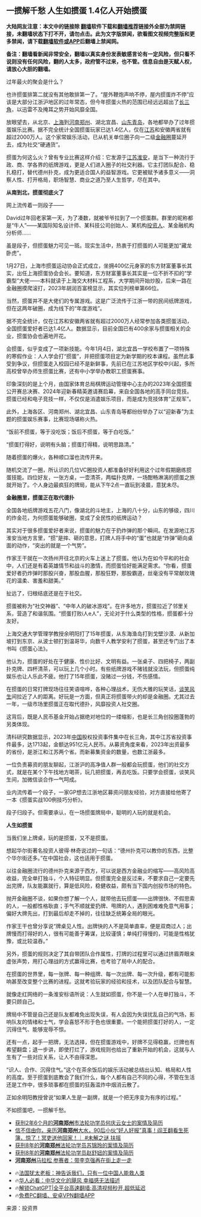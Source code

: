  <!-- 面包屑导航 --> <h2>一掼解千愁 人生如掼蛋 1.4亿人开始掼蛋</h2> <p class="notice"><b>大陆网友注意：本文中的链接除 <a href="https://github.com/bannedbook/fanqiang" >翻墙</a>软件下载和<a href="https://github.com/killgcd/justmysocks/blob/master/README.md">翻墙推荐</a>链接外全部为禁网链接，未翻墙状态下打不开，请勿点击。此为文字版禁闻，欲看图文视频完整版和更多禁闻，请下载<a href="https://github.com/bannedbook/fanqiang">翻墙软件或APP</a>后翻墙上禁闻网。</p><p>备注：翻墙看新闻非常安全，翻墙以真实身份发表敏感言论有一定风险，但只看不说则没有任何风险，翻的人太多，政府管不过来，也不管。信息自由是天赋人权，请放心大胆的翻墙。</b></p>  <div class="entry"> <p>过年最火的聚会是什么？</p> <p>也许掼蛋排第二就没有其他敢排第一了。“屋外鞭炮声响不停，屋内掼蛋炸不停”应该是大部分江浙沪地区的过年常态，但今年掼蛋火热的范围已经远远超出了<a href="https://www.bannedbook.org/bnews/tag/%E9%95%BF%E4%B8%89%E8%A7%92/" class="st_tag internal_tag" rel="tag" title="标签 长三角 下的日志">长三角</a>，以迅雷不及掩耳之势开始风靡全国。</p> <p>放眼望去，从北京、<a href="https://www.bannedbook.org/bnews/tag/%e4%b8%8a%e6%b5%b7/" class="st_tag internal_tag" rel="tag" title="标签 上海 下的日志">上海</a>到<a href="https://www.bannedbook.org/bnews/tag/%E6%B2%B3%E5%8D%97%E9%83%91%E5%B7%9E/" class="st_tag internal_tag" rel="tag" title="标签 河南郑州 下的日志">河南郑州</a>、湖北宜昌、<a href="https://www.bannedbook.org/bnews/tag/%E5%B1%B1%E4%B8%9C%E9%9D%92%E5%B2%9B/" class="st_tag internal_tag" rel="tag" title="标签 山东青岛 下的日志">山东青岛</a>，各地都举办了过年掼蛋娱乐比赛。据不完全统计全国掼蛋玩家已达1.4亿人，仅在<a href="https://www.bannedbook.org/bnews/tag/%e6%b1%9f%e8%8b%8f/" class="st_tag internal_tag" rel="tag" title="标签 江苏 下的日志">江苏</a>和安徽两省就有超过2000万人。这个家常娱乐活动，已从机关单位圈子向一二级<a href="https://www.bannedbook.org/bnews/tag/%E9%87%91%E8%9E%8D%E5%9C%88/" class="st_tag internal_tag" rel="tag" title="标签 金融圈 下的日志">金融圈</a>蔓延开去，成为社交“硬通货”。</p> <p>掼蛋为何这么火？曾有专业比赛这样介绍：它发源于<a href="https://www.bannedbook.org/bnews/tag/%E6%B1%9F%E8%8B%8F%E6%B7%AE%E5%AE%89/" class="st_tag internal_tag" rel="tag" title="标签 江苏淮安 下的日志">江苏淮安</a>，是当下一种流行于政、商、学各界的纸牌游戏，更是人们进入圈子的社交利器。它主打团队配合、稳扎稳打，替代德州扑克，成为更适合国人的益智游戏。它更被赋予诸多意义——洞察人性、打开格局，职场智慧、商业之道乃至人生哲学，尽在其中。</p> <p><strong>从南到北，掼蛋彻底火了</strong></p> <p>网上流传着一则段子——</p> <p>David过年回老家第一天，为了凑数，就被爷爷拉到了一个掼蛋群。群里的昵称都是“牛人”——某国际知名设计师、某科技公司创始人、某机构<a href="https://www.bannedbook.org/bnews/tag/%E6%8A%95%E8%B5%84%E4%BA%BA/" class="st_tag internal_tag" rel="tag" title="标签 投资人 下的日志">投资人</a>、某金融机构分析师……</p> <p>虽是段子，但掼蛋魅力可见一斑。现实生活中，热衷于打掼蛋的人可能更加“藏龙卧虎”。</p> <p>1月27日，上海市掼蛋运动协会正式成立，坐拥400亿元身家的东方财富董事长其实，出任上海掼蛋协会会长。要知道，东方财富董事长其实是一位不折不扣的“学霸型”大佬——本科就读于上海交大材料工程系，大学期间开始炒股，后来一路在金融圈摸爬滚打，2023年胡润百富榜显示，其实位列榜单第66位。</p> <p>当然，掼蛋并不是大佬们的专属游戏。这是广泛流传于江浙一带的民间纸牌游戏，但在这两年破圈，成为线下的“年度游戏”。</p> <p>据不完全统计，仅在江苏和安徽两省就有超过2000万人经常参加各类掼蛋活动，全国掼蛋爱好者已达1.4亿人。数据显示，目前全国已有400余家与掼蛋相关的企业，掼蛋协会也遍地开花。</p> <p>会掼蛋，似乎变成了一项新技能。今年1月4日，湖北宜昌一学校布置了一项特殊的寒假作业：人人学会打“掼蛋”，并把掼蛋项目定为新学期的校本课程。虽然此事受到争议，但掼蛋走入校园已经不是新鲜事，先前已在江苏地区学校中兴起，多所高校曾举办师生掼蛋比赛，还有中小学举办教职工掼蛋赛事。</p> <p>印象深刻的是上个月，由国家体育总局棋牌运动管理中心主办的2023年全国掼蛋公开赛总决赛、2024年迎新春精英邀请赛启幕，来自全国各地的高手同台竞技。掼蛋已经和电子竞技一样，不仅仅是消遣娱乐项目，而是成为竞技体育“正规军”。</p> <p>此外，上海各区、河南郑州、湖北宜昌、山东青岛等都纷纷举办了以“迎新春”为主题的掼蛋娱乐赛事，比赛现场堪称火热。</p> <p>“饭前不掼蛋，等于没吃饭；饭后不掼蛋，等于白吃饭。”</p> <p>“掼蛋打得好，说明有头脑；掼蛋打得精，说明思路清。”</p> <p>随着掼蛋的爆火，各种顺口溜也流传开来。</p> <p>随机交流了一圈，所认识的几位VC圈投资人都准备好好利用这个过年假期磨练掼蛋技能。四位好友，一张方桌，一壶清茶，两幅扑克牌，一场酣畅淋漓的掼蛋之旅就开始了。个人身边最疯狂的牌局，能从下午2点一直玩到凌晨，意犹未尽。</p> <p><strong>金融圈里，掼蛋正在取代德扑</strong></p> <p>全国各地纸牌游戏五花八门，像湖北的斗地主，上海的八十分，山东的够级，四川的炸金花，为何掼蛋能够破圈，变成了全民性的纸牌运动？</p> <p>其实对于很多掼蛋爱好者来说，掼蛋的魅力在于扔炸弹的那个瞬间。在发源地江苏淮安当地方言里，“掼”是摔、砸的意思，打牌人将手中的“蛋”也就是“炸弹”砸向桌面的动作，“突出的就是一个气势”。</p> <p>作家王干就在一次扬州开往北京的火车上迷上了掼蛋。他认为在如今平和的社会中，人们还是有着英雄情节和战斗的激情，而掼蛋恰好能满足需求。“你看，掼蛋爱好者扔炸弹时那股兴奋，那股血腥，那股狂野，那股霸道，丝毫没有平常献玫瑰花的温柔、害羞和甜美。”</p>  <p>扯远了，归根结底还是在于社交。</p> <p>掼蛋被称为“社交神器”、“中年人的破冰游戏”。在许多地方，掼蛋拉近了邻里关系，营造了和谐氛围。“掼蛋打败i人e人”，无论对于什么类型的性格，掼蛋都十分友好。</p> <p>上海交通大学管理学教授余明阳打了15年掼蛋，从东海渔岛打到戈壁沙漠、从新加坡打到东京、从波士顿打到温哥华，向数千人教学安利了掼蛋，甚至还专门出了本书叫《掼蛋心法》。</p> <p>他认为，掼蛋的好处在于健康、性价比好、文明有益。一张桌子、四把椅子，两副扑克牌、四杯清茶，可以玩上几个小时。有些纸牌游戏不赌钱就没法玩，但掼蛋纯娱乐也让人乐此不疲。他打了15年掼蛋，没赌过一分钱，不伤感情。</p> <p>在掼蛋的日常打牌现场往往笑语喧哗，各种心理战术，无伤大雅的玩笑话，<a href="https://www.bannedbook.org/bnews/tag/%E8%B0%88%E7%AC%91%E9%A3%8E%E7%94%9F/" class="st_tag internal_tag" rel="tag" title="标签 谈笑风生 下的日志">谈笑风生</a>间拉近了人的距离。好玩是一方面，但真正将掼蛋带火的却是金融圈。尤其过去一年，一级市场里掼蛋正在取代德扑，风靡投资人社交圈。</p> <p>这背后，既是人民币基金开始占据绝对地位的一缕缩影，也是长三角创投圈蓬勃的另类体现。</p> <p>清科研究数据显示，2023年<span class='wp_keywordlink_affiliate'><a href="https://www.bannedbook.org/" title="中国" target="_blank">中国</a></span>股权投资事件集中在长三角，其中江苏省投资事件最多，达1713起，金额达951亿元人民币。从募资角度来看，2023年出资最多的省份，是浙江和江苏两个省。而新募集资金的数量，也数江浙最多。</p> <p>一位负责募资的朋友聊起，江浙沪的高净值人群一般都会玩掼蛋，他们的社交方式，就是在某个下午找地方喝茶，玩几把掼蛋，再去吃饭。只要学会掼蛋，谈笑风生间，加微信谈合作一气呵成。</p> <p>业内流传着一个段子，一家GP想去江浙地区募资问朋友经验，对方直接给他寄了一本《掼蛋实战100例技巧分析》。</p> <p>段子归段子。但需要承认，在一场掼蛋牌局中，聪明的人玩的就是机会。</p> <p><strong>人生如掼蛋</strong></p>  <p>当我们坐上牌桌，玩的是掼蛋，又不是掼蛋。</p> <p>想起华尔街著名投资人彼得·林奇说过的一句话：“德州扑克可以教你的东西，比整个华尔街还多。”在中国社会，这也适用于掼蛋。</p> <p>以往金融圈流行的德州扑克来源于西方，可以说是西方金融业的缩写——高风险高收益，完全单打独斗，个人特征明显。但掼蛋完全是反过来，不要求自己一定要先出完牌，队友能赢就行，算是低风险，稳健收益，颇有当下国内创投市场的特色。</p> <p>抛开金融圈不谈，如果你想了解一个人，就带他去玩掼蛋——出牌很快、不假思索的人，一般都性格耿直；手气不顺就爱扔牌、甩牌的人，遇到困难难免意气用事；偏好大牌先出，打到最后却走不掉的，往往缺乏统筹全局的眼光。</p> <p>作家王干也曾分享说“牌桌见人性。出牌快的人不是简单直率，便是双商过人；出牌慢而打得好的人，很有可能善于筹谋，比较谨慎；单纯打得慢的，可能是性格犹豫，或比较温吞。”</p> <p>另外，掼蛋的规则决定了其自带团队合作属性，打牌的过程里可以通过挤眉弄眼来虚张声势，用打心理战的方式赢得比赛，也考验了局中人的配合。</p> <p>在掼蛋的世界里，每一张牌、每一种组牌、每一次出牌、每一次升级，都有可能影响甚至改变整个比赛的进程。这就考验玩家的经验和技术，以及团队配合与智慧。</p> <p>就像走红网络的一条淮安标语所说：人生就如掼蛋，你不是一个人在单打独斗，不要只顾自己。</p> <p>牌局中不管是自己还是队友都难免出现失误，有人会因为失误扰乱自己的气场，影响队友的情绪和士气，学会喜怒不形于色也很重要。一个能把掼蛋打好的人，一定沉得住气、能够宠辱不惊。</p> <p>还有一点，起手一把牌，无法选择，但在掼蛋游戏中，好牌不见得稳赢，烂牌也有希望翻盘；退一步讲，即使打烂了，游戏规则也给出了重新开始的机会，这就与人生有了一些对应关系，让人不由得深思。</p> <p>“识人、合作、沉得住气。”这个在茶余饭后的娱乐活动被总结出认知、格局和人性的高度。至于掼蛋到底教会了我们什么，每个人都有自己不同的心得，不管在生活还是工作中，很多琐事都在掼蛋的狂轰滥炸中烟消云散了。</p>  <p>正如余明阳教授曾说“如果人生是一副牌，就是一个把无序变为有序的过程。”</p> <p>不如掼蛋吧，一掼解千愁。</p> <!--<div id="taboola-mid-1"></div>--><ul class='op-related-articles' title='相关阅读'> <li><a href='https://www.bannedbook.org/bnews/weiquan/20240109/1985439.html' target='_blank'>获刑2年6个月的<b>河南郑州</b>市法轮功学员何庆云女士的案情及简历</a></li> <li><a href='https://www.bannedbook.org/bnews/comments/20231120/1963512.html' target='_blank'>信不信由你，亲历<b>河南郑州</b>大水，90后小伙“好人好报”真事！阎王翻看生死簿，惊了！冥吏送他回家！｜ #未解之谜 扶摇</a></li> <li><a href='https://www.bannedbook.org/bnews/weiquan/20231109/1958874.html' target='_blank'>获刑8年的<b>河南郑州</b>法轮功学员苏锦玲的案情及简历</a></li> <li><a href='https://www.bannedbook.org/bnews/weiquan/20231109/1958873.html' target='_blank'>获刑8年的<b>河南郑州</b>法轮功学员赵舒妞的案情及简历</a></li> <li><a href='https://www.bannedbook.org/bnews/comments/20231031/1954923.html' target='_blank'><b>河南郑州</b>马拉松 参赛者：带李克强再在街上走一走</a></li> </ul> <ul class="texttj"> <li>🔥<a href="https://www.bannedbook.org/bnews/ssgc/20230219/1850782.html" target="_blank">法国犹太老板：神告诉我们，只有一位中国人能救人类</a></li> <li>🔥<a href="https://www.bannedbook.org/bnews/comments/20220220/1694796.html" target="_blank">华人必看：中华文化的飓风 幸福感无法描述</a></li> <li>🔥<a href="https://github.com/bannedbook/fanqiang/wiki/V2ray%E6%9C%BA%E5%9C%BA" target="_blank">解锁ChatGPT|全平台高速翻墙:高清视频秒开,超低延迟</a></li> <li>🔥<a href="https://github.com/bannedbook/fanqiang/wiki/%E7%A6%81%E9%97%BB%E7%BD%91%E5%AE%89%E5%8D%93%E7%BF%BB%E5%A2%99%E6%96%B0%E9%97%BBAPP" target="_blank">免费PC翻墙、安卓VPN翻墙APP</a></li> </ul><p class="src-info">来源：投资界 </p><a name='sharetosocial'></a> <div style="margin-bottom:5px;padding-bottom:5px;clear:both"> <div id="archive-pix-1" class="banner-ads"> <!-- AuctionX Display platform tag START --> <div id="27602x728x90x621x_ADSLOT1" clicktrack="%%CLICK_URL_ESC%%"></div>  <!-- AuctionX Display platform tag END --> </div> <div id="archive-pix-2" class="banner-ads"> <!-- AuctionX Display platform tag START --> <div id="27556x300x250x621x_ADSLOT1" clicktrack="%%CLICK_URL_ESC%%" style="margin:0 auto;text-align:center"></div>  <!-- AuctionX Display platform tag END --> </div> </div>  <div id="archive-pix-1" class="banner-ads"> <!-- AuctionX Display platform tag START --> <div id="27603x728x90x621x_ADSLOT1" clicktrack="%%CLICK_URL_ESC%%"></div>  <!-- AuctionX Display platform tag END --> </div> </div><!--END ENTRY--> 